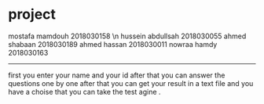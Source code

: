 # project
mostafa mamdouh 2018030158 \n
hussein abdullsah 2018030055
ahmed shabaan 2018030189
ahmed hassan 2018030011
nowraa hamdy 2018030163
***********************
first you enter your name and your id after that you can answer the
 questions one by one after that you can  get your
 result in a text file and you have a choise that you can take the test agine . 
